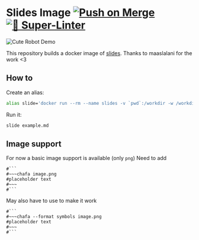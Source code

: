 # Slides Image [![Push on Merge](https://github.com/DucretJe/slides-image/actions/workflows/build.yaml/badge.svg?branch=main)](https://github.com/DucretJe/slides-image/actions/workflows/build.yaml) [![💫 Super-Linter](https://github.com/DucretJe/slides-image/actions/workflows/linter.yaml/badge.svg)](https://github.com/DucretJe/slides-image/actions/workflows/linter.yaml)

![Cute Robot Demo](https://github.com/DucretJe/slides-image/assets/5384298/d2ad647c-f22a-437b-85e7-0da1c7ac2a01)


This repository builds a docker image of [slides](https://github.com/maaslalani/slides).
Thanks to maaslalani for the work <3

## How to

Create an alias:

```sh
alias slide='docker run --rm --name slides -v `pwd`:/workdir -w /workdir -it ghcr.io/ducretje/slides-image'
```

Run it:

```sh
slide example.md
```

## Image support

For now a basic image support is available (only `png`)
Need to add

```plain
#```
#~~~chafa image.png
#placeholder text
#~~~
#```
```

May also have to use to make it work

```plain
#```
#~~~chafa --format symbols image.png
#placeholder text
#~~~
#```
``````
